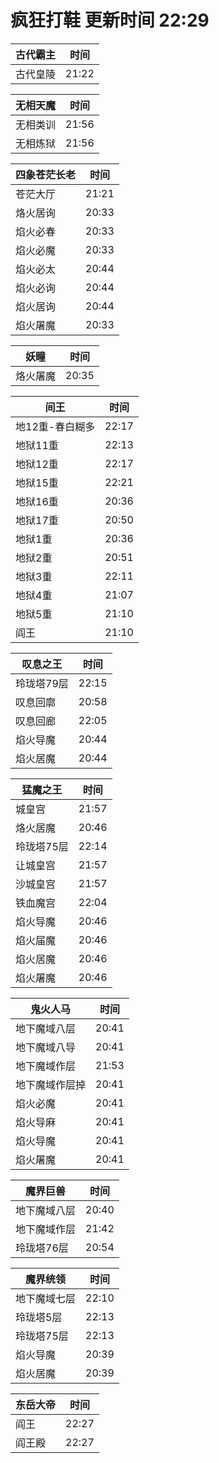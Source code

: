 # 疯狂打鞋 更新时间 22:29

| 古代霸主   | 时间    |
|--------|-------|
| 古代皇陵 | 21:22 |

| 无相天魔   | 时间    |
|--------|-------|
| 无相类训 | 21:56 |
| 无相炼狱 | 21:56 |

| 四象苍茫长老   | 时间    |
|--------|-------|
| 苍茫大厅 | 21:21 |
| 烙火居询 | 20:33 |
| 焰火必春 | 20:33 |
| 焰火必魔 | 20:33 |
| 焰火必太 | 20:44 |
| 焰火必询 | 20:44 |
| 焰火居询 | 20:44 |
| 焰火屠魔 | 20:33 |

| 妖瞳   | 时间    |
|--------|-------|
| 烙火屠魔 | 20:35 |

| 间王   | 时间    |
|--------|-------|
| 地12重-春白糊多 | 22:17 |
| 地狱11重 | 22:13 |
| 地狱12重 | 22:17 |
| 地狱15重 | 22:21 |
| 地狱16重 | 20:36 |
| 地狱17重 | 20:50 |
| 地狱1重 | 20:36 |
| 地狱2重 | 20:51 |
| 地狱3重 | 22:11 |
| 地狱4重 | 21:07 |
| 地狱5重 | 21:10 |
| 阎王 | 21:10 |

| 叹息之王   | 时间    |
|--------|-------|
| 玲珑塔79层 | 22:15 |
| 叹息回廓 | 20:58 |
| 叹息回廊 | 22:05 |
| 焰火导魔 | 20:44 |
| 焰火居魔 | 20:44 |

| 猛魔之王   | 时间    |
|--------|-------|
| 城皇宫 | 21:57 |
| 烙火居魔 | 20:46 |
| 玲珑塔75层 | 22:14 |
| 让城皇宫 | 21:57 |
| 沙城皇宫 | 21:57 |
| 铁血魔宫 | 22:04 |
| 焰火导魔 | 20:46 |
| 焰火届魔 | 20:46 |
| 焰火居魔 | 20:46 |
| 焰火屠魔 | 20:46 |

| 鬼火人马   | 时间    |
|--------|-------|
| 地下魔域八层 | 20:41 |
| 地下魔域八导 | 20:41 |
| 地下魔域作层 | 21:53 |
| 地下魔域作层掉 | 20:41 |
| 焰火必魔 | 20:41 |
| 焰火导麻 | 20:41 |
| 焰火导魔 | 20:41 |
| 焰火屠魔 | 20:41 |

| 魔界巨兽   | 时间    |
|--------|-------|
| 地下魔域八层 | 20:40 |
| 地下魔域作层 | 21:42 |
| 玲珑塔76层 | 20:54 |

| 魔界统领   | 时间    |
|--------|-------|
| 地下魔域七层 | 22:10 |
| 玲珑塔5层 | 22:13 |
| 玲珑塔75层 | 22:13 |
| 焰火导魔 | 20:39 |
| 焰火居魔 | 20:39 |

| 东岳大帝   | 时间    |
|--------|-------|
| 阎王 | 22:27 |
| 阎王殿 | 22:27 |